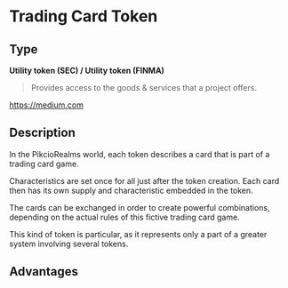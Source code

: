 # Trading Card Token

## Type 
**Utility token (SEC) / Utility token (FINMA)**

> Provides access to the goods & services that a project offers.

https://medium.com

## Description
In the PikcioRealms world, each token describes a card that is part of a
trading card game.

Characteristics are set once for all just after the token creation. Each card
then has its own supply and characteristic embedded in the token.

The cards can be exchanged in order to create powerful combinations, depending
on the actual rules of this fictive trading card game.

This kind of token is particular, as it represents only a part of a greater
system involving several tokens.

## Advantages 

